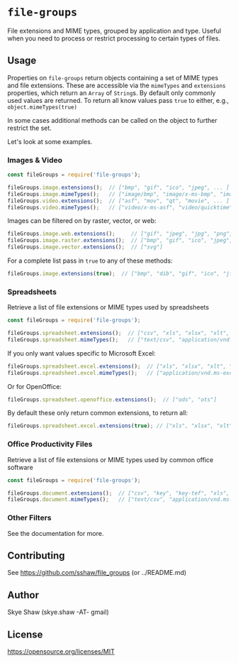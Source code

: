 # `file-groups`

File extensions and MIME types, grouped by application and type.
Useful when you need to process or restrict processing to certain types of files.

## Usage

Properties on `file-groups` return objects containing a set of MIME
types and file extensions.  These are accessible via the `mimeTypes` and `extensions`
properties, which return an `Array` of `String`s.  By default only commonly used values are returned.
To return all know values pass `true` to either, e.g., `object.mimeTypes(true)`

In some cases additional methods can be called on the object to further restrict the set.

Let's look at some examples.

### Images & Video

```js
const fileGroups = require('file-groups');

fileGroups.image.extensions();  // ["bmp", "gif", "ico", "jpeg", ... ]
fileGroups.image.mimeTypes();   // ["image/bmp", "image/x-ms-bmp", "image/gif", ... ]
fileGroups.video.extensions();  // ["asf", "mov", "qt", "movie", ... ]
fileGroups.video.mimeTypes();   // ["video/x-ms-asf", "video/quicktime", ... ]
```

Images can be filtered on by raster, vector, or web:
```js
fileGroups.image.web.extensions();     // ["gif", "jpeg", "jpg", "png", "svg", "webp"]
fileGroups.image.raster.extensions();  // ["bmp", "gif", "ico", "jpeg", "jpg", "tif", "tiff", "webp"]
fileGroups.image.vector.extensions();  // ["svg"]
```

For a complete list pass in `true` to any of these methods:
```js
fileGroups.image.extensions(true);  // ["bmp", "dib", "gif", "ico", "jfif", "jpe", "jpeg", ... ]
```

### Spreadsheets

Retrieve a list of file extensions or MIME types used by spreadsheets
```js
const fileGroups = require('file-groups');

fileGroups.spreadsheet.extensions();  // ["csv", "xls", "xlsx", "xlt", ... ]
fileGroups.spreadsheet.mimeTypes();   // ["text/csv", "application/vnd.ms-excel", ... ]
```

If you only want values specific to Microsoft Excel:
```js
fileGroups.spreadsheet.excel.extensions();  // ["xls", "xlsx", "xlt", "xltx", "xlw"]
fileGroups.spreadsheet.excel.mimeTypes();   // ["application/vnd.ms-excel", ... ]
```

Or for OpenOffice:
```js
fileGroups.spreadsheet.openoffice.extensions();  // ["ods", "ots"]
```

By default these only return common extensions, to return all:
```js
fileGroups.spreadsheet.excel.extensions(true); // ["xls", "xlsx", "xlt", "xltx", ... ]
```

### Office Productivity Files

Retrieve a list of file extensions or MIME types used by common office software

```js
const fileGroups = require('file-groups');

fileGroups.document.extensions();  // ["csv", "key", "key-tef", "xls", "xlsx", "xlt ... ]
fileGroups.document.mimeTypes();   // ["text/csv", "application/vnd.ms-excel", ... ]
```

### Other Filters

See the documentation for more.

## Contributing

See https://github.com/sshaw/file_groups (or ../README.md)

## Author

Skye Shaw (skye.shaw -AT- gmail)

## License

https://opensource.org/licenses/MIT
